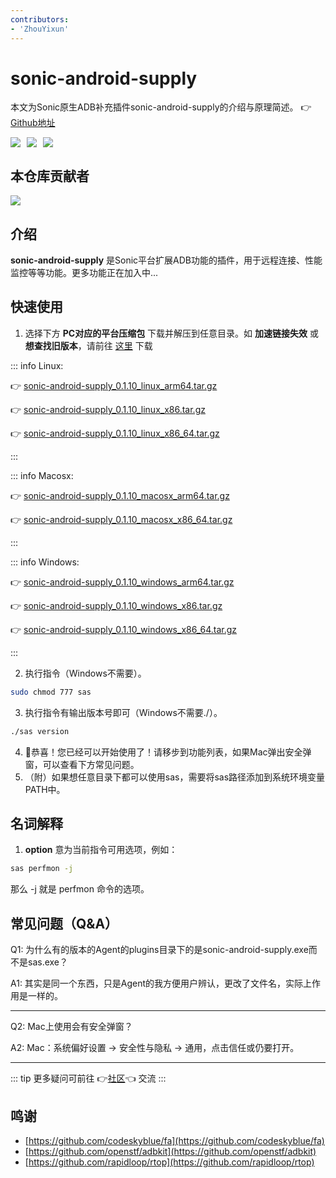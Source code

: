 ```yaml
---
contributors:
- 'ZhouYixun'
---
```


# sonic-android-supply

本文为Sonic原生ADB补充插件sonic-android-supply的介绍与原理简述。 👉[Github地址](https://github.com/SonicCloudOrg/sonic-android-supply)

<div style="display: flex">
<img src="https://img.shields.io/github/stars/SonicCloudOrg/sonic-android-supply?style=social">
<img style="margin-left:10px" src="https://img.shields.io/github/forks/SonicCloudOrg/sonic-android-supply?style=social">
<img style="margin-left:10px" src="https://img.shields.io/github/downloads/SonicCloudOrg/sonic-android-supply/total">
</div>

## 本仓库贡献者

<a href="https://github.com/SonicCloudOrg/sonic-android-supply/graphs/contributors">
  <img src="https://contrib.rocks/image?repo=SonicCloudOrg/sonic-android-supply" />
</a>

## 介绍

**sonic-android-supply** 是Sonic平台扩展ADB功能的插件，用于远程连接、性能监控等等功能。更多功能正在加入中...

## 快速使用

1. 选择下方 **PC对应的平台压缩包** 下载并解压到任意目录。如 **加速链接失效** 或 **想查找旧版本**，请前往 <a href="https://github.com/SonicCloudOrg/sonic-android-supply/releases" target="_blank">这里</a> 下载

::: info Linux:

👉 <a href="https://ghproxy.com/https://github.com/SonicCloudOrg/sonic-android-supply/releases/download/v0.1.10/sonic-android-supply_0.1.10_linux_arm64.tar.gz" target="_blank">sonic-android-supply_0.1.10_linux_arm64.tar.gz</a>

👉 <a href="https://ghproxy.com/https://github.com/SonicCloudOrg/sonic-android-supply/releases/download/v0.1.10/sonic-android-supply_0.1.10_linux_x86.tar.gz" target="_blank">sonic-android-supply_0.1.10_linux_x86.tar.gz</a>

👉 <a href="https://ghproxy.com/https://github.com/SonicCloudOrg/sonic-android-supply/releases/download/v0.1.10/sonic-android-supply_0.1.10_linux_x86_64.tar.gz" target="_blank">sonic-android-supply_0.1.10_linux_x86_64.tar.gz</a>

:::

::: info Macosx:

👉 <a href="https://ghproxy.com/https://github.com/SonicCloudOrg/sonic-android-supply/releases/download/v0.1.10/sonic-android-supply_0.1.10_macosx_arm64.tar.gz" target="_blank">sonic-android-supply_0.1.10_macosx_arm64.tar.gz</a>

👉 <a href="https://ghproxy.com/https://github.com/SonicCloudOrg/sonic-android-supply/releases/download/v0.1.10/sonic-android-supply_0.1.10_macosx_x86_64.tar.gz" target="_blank">sonic-android-supply_0.1.10_macosx_x86_64.tar.gz</a>

:::

::: info Windows:

👉 <a href="https://ghproxy.com/https://github.com/SonicCloudOrg/sonic-android-supply/releases/download/v0.1.10/sonic-android-supply_0.1.10_windows_arm64.tar.gz" target="_blank">sonic-android-supply_0.1.10_windows_arm64.tar.gz</a>

👉 <a href="https://ghproxy.com/https://github.com/SonicCloudOrg/sonic-android-supply/releases/download/v0.1.10/sonic-android-supply_0.1.10_windows_x86.tar.gz" target="_blank">sonic-android-supply_0.1.10_windows_x86.tar.gz</a>

👉 <a href="https://ghproxy.com/https://github.com/SonicCloudOrg/sonic-android-supply/releases/download/v0.1.10/sonic-android-supply_0.1.10_windows_x86_64.tar.gz" target="_blank">sonic-android-supply_0.1.10_windows_x86_64.tar.gz</a>

:::

2. 执行指令（Windows不需要）。
```bash
sudo chmod 777 sas
```
3. 执行指令有输出版本号即可（Windows不需要./）。
```bash
./sas version
```
4. 🎉恭喜！您已经可以开始使用了！请移步到功能列表，如果Mac弹出安全弹窗，可以查看下方常见问题。
5. （附）如果想任意目录下都可以使用sas，需要将sas路径添加到系统环境变量PATH中。

## 名词解释

1. **option** 意为当前指令可用选项，例如：
```bash
sas perfmon -j
```
那么 -j 就是 perfmon 命令的选项。

## 常见问题（Q&A）

Q1: 为什么有的版本的Agent的plugins目录下的是sonic-android-supply.exe而不是sas.exe？

A1: 其实是同一个东西，只是Agent的我方便用户辨认，更改了文件名，实际上作用是一样的。

---

Q2: Mac上使用会有安全弹窗？

A2: Mac：系统偏好设置 -> 安全性与隐私 -> 通用，点击信任或仍要打开。

---

::: tip
更多疑问可前往 👉[社区](https://sonic-cloud.wiki)👈 交流
:::

## 鸣谢

- [https://github.com/codeskyblue/fa](https://github.com/codeskyblue/fa)
- [https://github.com/openstf/adbkit](https://github.com/openstf/adbkit)
- [https://github.com/rapidloop/rtop](https://github.com/rapidloop/rtop)


